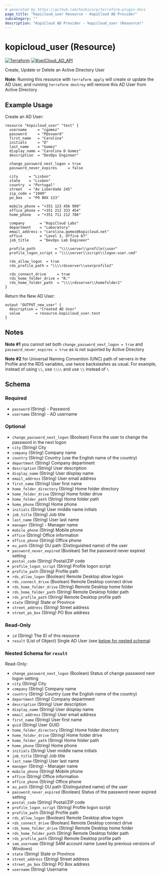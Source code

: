 ```yaml
---
# generated by https://github.com/hashicorp/terraform-plugin-docs
page_title: "kopicloud_user Resource - KopiCloud AD Provider"
subcategory: ""
description: "KopiCloud AD Provider - kopicloud_user (Resource)"
---
```


# kopicloud_user (Resource)
[![Terraform](https://img.shields.io/badge/terraform-v1.3+-blue.svg)](https://www.terraform.io/downloads.html) 
[![KopiCloud_AD_API](https://img.shields.io/badge/kopiCloud_ad-v1.0+-blueviolet.svg)](https://www.kopicloud-ad-api.com)

Create, Update or Delete an Active Directory User

**Note:** Running this resource with `terraform apply` will create or update the AD User, and running `terraform destroy` will remove this AD User from Active Directory

## Example Usage

Create an AD User:
```
resource "kopicloud_user" "test" {
  username     = "cgomez"
  password     = "P@ssword"
  first_name   = "Carolina"
  initials     = "D"
  last_name    = "Gomez"
  display_name = "Carolina D Gomez"
  description  = "DevOps Engineer"

  change_password_next_logon = true
  password_never_expires     = false
  
  city     = "Lisbon"
  state    = "Lisbon"
  country  = "Portugal"
  street   = "Av Liberdade 245"
  zip_code = "1049"
  po_box   = "PO BOX 123"

  mobile_phone = "+351 123 456 999"
  office_phone = "+351 212 333 454"
  home_phone   = "+351 711 212 786"
  
  company       = "KopiCloud Labs"
  department    = "Laboratory"
  email_address = "carolina.gomez@kopicloud.net"
  office        = "Level 3, Office 67"
  job_title     = "DevOps Lab Engineer"
  
  profile_path         = "\\\\server\\profile\\user"
  profile_logon_script = "\\\\server\\script\\logon-user.cmd"
  
  rds_allow_logon  = true
  rds_profile_path = "\\\\rdsserver\\userprofile2"

  rds_connect_drive     = true
  rds_home_folder_drive = "R:"
  rds_home_folder_path  = "\\\\rdsserver\\homefolder2"
}
```

Return the New AD User:
```
output "OUTPUT_new_user" {
  description = "Created AD User"
  value       = resource.kopicloud_user.test
}
```

## Notes

**Note #1** you cannot set both `change_password_next_logon = true` and `password_never_expires = true` as is not suported by Active Directory

**Note #2** for Universal Naming Convention (UNC) path of servers in the Profile and the RDS variables, use twice backslashes as usual. For example, instead of using `\\`, use `\\\\` and use `\\` instead of `\`

<!-- schema generated by tfplugindocs -->
## Schema

### Required

- `password` (String) - Password
- `username` (String) - AD username

### Optional

- `change_password_next_logon` (Boolean) Force the user to change the password in the next logon
- `city` (String) City
- `company` (String) Company name
- `country` (String) Country (use the English name of the country)
- `department` (String) Company department
- `description` (String) User description
- `display_name` (String) User diisplay name
- `email_address` (String) User email address
- `first_name` (String) User first name
- `home_folder_directory` (String) Home folder directory
- `home_folder_drive` (String) Home folder drive
- `home_folder_path` (String) Home folder path
- `home_phone` (String) Home phone
- `initials` (String) User middle name initials
- `job_title` (String) Job title
- `last_name` (String) User last name
- `manager` (String) - Manager name
- `mobile_phone` (String) Mobile phone
- `office` (String) Office information
- `office_phone` (String) Office phone
- `ou_path` (String) OU path (Distinguished name) of the user
- `password_never_expired` (Boolean) Set the password never expired setting
- `postal_code` (String) Postal/ZIP code
- `profile_logon_script` (String) Profile logon script
- `profile_path` (String) Profile path
- `rds_allow_logon` (Boolean) Remote Desktop allow logon
- `rds_connect_drive` (Boolean) Remote Desktop connect drive
- `rds_home_folder_drive` (String) Remote Desktop home folder
- `rds_home_folder_path` (String) Remote Desktop folder path
- `rds_profile_path` (String) Remote Desktop profile path
- `state` (String) State or Province
- `street_address` (String) Street address
- `street_po_box` (String) PO Box address

### Read-Only

- `id` (String) The ID of this resource
- `result` (List of Object) Single AD User (see [below for nested schema](#nestedatt--result))

<a id="nestedatt--result"></a>
### Nested Schema for `result`

Read-Only:

- `change_password_next_logon` (Boolean) Status of change password next logon setting
- `city` (String) City
- `company` (String) Company name
- `country` (String) Country (use the English name of the country)
- `department` (String) Company department
- `description` (String) User description
- `display_name` (String) User diisplay name
- `email_address` (String) User email address
- `first_name` (String) User first name
- `guid` (String) User GUID
- `home_folder_directory` (String) Home folder directory
- `home_folder_drive` (String) Home folder drive
- `home_folder_path` (String) Home folder path
- `home_phone` (String) Home phone
- `initials` (String) User middle name initials
- `job_title` (String) Job title
- `last_name` (String) User last name
- `manager` (String) - Manager name
- `mobile_phone` (String) Mobile phone
- `office` (String) Office information
- `office_phone` (String) Office phone
- `ou_path` (String) OU path (Distinguished name) of the user
- `password_never_expired` (Boolean) Status of the password never expired setting
- `postal_code` (String) Postal/ZIP code
- `profile_logon_script` (String) Profile logon script
- `profile_path` (String) Profile path
- `rds_allow_logon` (Boolean) Remote Desktop allow logon
- `rds_connect_drive` (Boolean) Remote Desktop connect drive
- `rds_home_folder_drive` (String) Remote Desktop home folder
- `rds_home_folder_path` (String) Remote Desktop folder path
- `rds_profile_path` (String) Remote Desktop profile path
- `sam_username` (String) SAM account name (used by previous versions of Windows)
- `state` (String) State or Province
- `street_address` (String) Street address
- `street_po_box` (String) PO Box address
- `username` (String) Username
